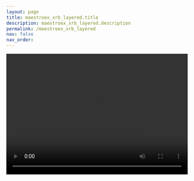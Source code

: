 ```yaml
---
layout: page
title: maestroex_xrb_layered.title
description: maestroex_xrb_layered.description
permalink: /maestroex_xrb_layered
nav: false
nav_order: 
---
```


<!--
<div align="center">
<iframe width="999" height="904" src="assets/mp4/maestroex_xrb_panels.mp4" frameborder="0" allowfullscreen></iframe>
</div>
-->

<video width="480" height="320" controls="controls">
  <source src="assets/mp4/maestroex_xrb_panels.mp4" type="video/mp4">
</video>


<!--
<video width="3996" height="3616" controls>
  <source src="assets/mp4/maestroex_xrb_panels.mp4">
</video>
-->
